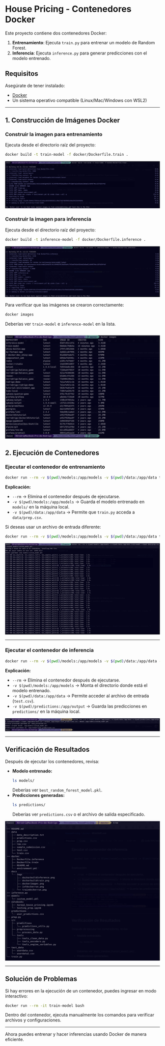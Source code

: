 # House Pricing - Contenedores Docker

Este proyecto contiene dos contenedores Docker:
1. **Entrenamiento**: Ejecuta `train.py` para entrenar un modelo de Random Forest.
2. **Inferencia**: Ejecuta `inference.py` para generar predicciones con el modelo entrenado.

## Requisitos
Asegúrate de tener instalado:
- [Docker](https://docs.docker.com/get-docker/)
- Un sistema operativo compatible (Linux/Mac/Windows con WSL2)

---

## 1. Construcción de Imágenes Docker

### Construir la imagen para entrenamiento
Ejecuta desde el directorio raíz del proyecto:
```sh
docker build -t train-model -f docker/Dockerfile.train .
```

![Docker train build](../docs/imgs/dockerbuildtrain.png)

### Construir la imagen para inferencia
Ejecuta desde el directorio raíz del proyecto:
```sh
docker build -t inference-model -f docker/Dockerfile.inference .
```

![Docker inference build](../docs/imgs/dockerbuildinference.png)


Para verificar que las imágenes se crearon correctamente:
```sh
docker images
```
Deberías ver `train-model` e `inference-model` en la lista.

![Docker images](../docs/imgs/dockerimages.png)
---

## 2. Ejecución de Contenedores

### Ejecutar el contenedor de entrenamiento
```sh
docker run --rm -v $(pwd)/models:/app/models -v $(pwd)/data:/app/data train-model
```

**Explicación:**
- `--rm` → Elimina el contenedor después de ejecutarse.
- `-v $(pwd)/models:/app/models` → Guarda el modelo entrenado en `models/` en la máquina local.
- `-v $(pwd)/data:/app/data` → Permite que `train.py` acceda a `data/prep.csv`.

Si deseas usar un archivo de entrada diferente:
```sh
docker run --rm -v $(pwd)/models:/app/models -v $(pwd)/data:/app/data train-model --input data/prep.csv --output models/custom_model.pkl
```

![Docker train run](../docs/imgs/traindockerrun.png)


---

### Ejecutar el contenedor de inferencia
```sh
docker run --rm -v $(pwd)/models:/app/models -v $(pwd)/data:/app/data -v $(pwd)/predictions:/app/output inference-model --input /app/data/test.csv --output /app/output/user_predictions.csv --model /app/models/custom_model.pkl
```

**Explicación:**
- `--rm` → Elimina el contenedor después de ejecutarse.
- `-v $(pwd)/models:/app/models` → Monta el directorio donde está el modelo entrenado.
- `-v $(pwd)/data:/app/data` → Permite acceder al archivo de entrada (`test.csv`).
- `-v $(pwd)/predictions:/app/output` → Guarda las predicciones en `predictions/` en la máquina local.

![Docker inf run](../docs/imgs/infdockerrun.png)

---

## Verificación de Resultados
Después de ejecutar los contenedores, revisa:
- **Modelo entrenado:**
  ```sh
  ls models/
  ```
  Deberías ver `best_random_forest_model.pkl`.
- **Predicciones generadas:**
  ```sh
  ls predictions/
  ```
  Deberías ver `predictions.csv` o el archivo de salida especificado.

![Docker evidence run](../docs/imgs/evidence.png)


---

## Solución de Problemas
Si hay errores en la ejecución de un contenedor, puedes ingresar en modo interactivo:
```sh
docker run --rm -it train-model bash
```
Dentro del contenedor, ejecuta manualmente los comandos para verificar archivos y configuraciones.

---

Ahora puedes entrenar y hacer inferencias usando Docker de manera eficiente.

